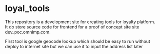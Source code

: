 # loyal_tools
This repository is a development site for creating tools for loyalty platform. It do store source code for frontend for a proof of concept site site dev_poc.omnimp.com.

First tool is google geocode lookup which should be easy to run without deploy to internet site but we can use it to input the address list later

